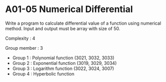# A01-05 Numerical Differential

Write a program to calculate differential value of a function using
numerical method. Input and output must be array with size of 50.

Complexity : 4

Group member : 3

- Group 1 : Polynomial function (3021, 3032, 3033)
- Group 2 : Exponential function (3019, 3029, 3034)
- Group 3 : Logarithm function (3022, 3024, 3007)
- Group 4 : Hyperbolic function